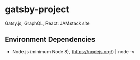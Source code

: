 # gatsby-project
Gatsy.js, GraphQL, React: JAMstack site

## Environment Dependencies

- Node.js (minimum Node 8), (https://nodejs.org/) | node -v
